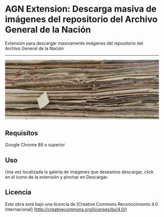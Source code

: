 # AGN Extension: Descarga masiva de imágenes del repositorio del Archivo General de la Nación

Extensión para descargar masivamente imágenes del repositorio del Archivo General de la Nación
<hr>

![Alt text](img/legajo.jpg "Legajo decorativo")
## Requisitos

Google Chrome 88 o superior

## Uso

Una vez localizada la galería de imágenes que deseamos descargar, click en el icono de la extensión y pinchar en Descargar.

## Licencia

Este obra está bajo una licencia de [Creative Commons Reconocimiento 4.0 Internacional] (http://creativecommons.org/licenses/by/4.0/)
